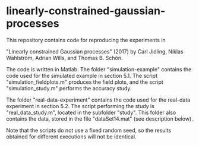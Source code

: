 # linearly-constrained-gaussian-processes

This repository contains code for reproducing the experiments in 

"Linearly constrained Gaussian processes" (2017) by Carl Jidling, Niklas Wahlström, Adrian Wills, and Thomas B. Schön.

The code is written in Matlab. The folder "simulation-example" contains the code used for the simulated example in section 5.1. The script "simulation_fieldplots.m" produces the field plots, and the script "simulation_study.m" performs the accuracy study. 

The folder "real-data-experiment" contains the code used for the real-data experiment in section 5.2. The script performing the study is "real_data_study.m", located in the subfolder "study". This folder also contains the data, stored in the file "dataSet14.mat" (see description below).

Note that the scripts do not use a fixed random seed, so the results obtained for different executions will not be identical. 
